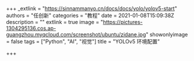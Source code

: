 +++
_extlink = "https://sinnammanyo.cn/docs/docs/yolo/yolov5-start"
authors = "任创新"
categories = "教程"
date = 2021-01-08T15:09:38Z
description = ""
extlink = true
image = "https://pictures-1304295136.cos.ap-guangzhou.myqcloud.com/screenshot/ubuntu/zidane.jpg"
showonlyimage = false
tags = ["Python", "AI", "视觉"]
title = "YOLOv5 环境配置"

+++
